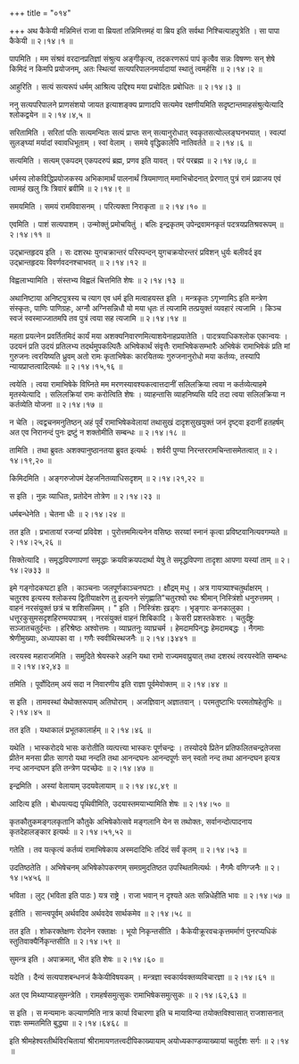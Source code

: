 +++
title = "०१४"

+++
अथ कैकेयी मन्निमित्तं राजा वा म्रियतां तन्निमित्तमहं वा म्रिय इति सर्वथा निश्चित्याहपुत्रेति । सा पापा कैकेयी  ॥  २।१४।१  ॥   

  

पापमिति । मम संश्रवं वरदानप्रतिज्ञां संश्रुत्य अङ्गीकृत्य, तदकरणरूपं पापं कृत्वैव सन्नः विषण्णः सन् शेषे किमिदं न किमपि प्रयोजनम्, अतः स्थित्यां सत्यपरिपालनमर्यादायां स्थातुं त्वमर्हसि  ॥  २।१४।२  ॥   

  

आहुरिति । सत्यं सत्यरूपं धर्मम् आश्रित्य उद्दिश्य मया प्रचोदितः प्रबोधितः  ॥  २।१४।३  ॥   

  

ननु सत्यपरिपालने प्राणसंशयो जायत इत्याशङ्क्य प्राणादपि सत्यमेव रक्षणीयमिति सदृष्टान्तमाहसंश्रुत्येत्यादि श्लोकद्वयेन  ॥  २।१४।४,५  ॥   

  

सरितामिति । सरितां पतिः सत्यमन्वितः सत्यं प्राप्तः सन् सत्यानुरोधात् स्वकृतसत्योल्लङ्घनभयात् । स्वल्पां सुलङ्घ्यां मर्यादां स्वावधिभूताम् । स्वां वेलाम् । समये वृद्धिकालेपि नातिवर्तते  ॥  २।१४।६  ॥   

  

सत्यमिति । सत्यम् एकपदम् एकपदरुपं ब्रह्म, प्रणव इति यावत् । परं परब्रह्म  ॥  २।१४।७,८  ॥   

  

धर्मस्य लोकविद्धिप्रयोजकस्य अभिकामार्थं पालनार्थं त्रियमाणात् ममाभिचोदनात् प्रेरणात् पुत्रं रामं प्रव्राजय एवं त्वामहं खलु त्रिः त्रिवारं ब्रवीमि  ॥  २।१४।९  ॥   

  

समयमिति । समयं रामविवासनम् । परित्यक्ता निराकृता  ॥  २।१४।१०  ॥   

  

एवमिति । पाशं सत्यपाशम् । उन्मोक्तुं प्रमोचयितुं । बलिः इन्द्रकृतम् उपेन्द्रवामनकृतं पदत्रयप्रतिश्रवरूपम्  ॥  २।१४।११  ॥   

  

उद्भ्रान्तहृदय इति । सः दशरथः युगचक्रान्तरं परिस्पन्दन् युगचक्रयोरन्तरं प्रविशन् धुर्यः बलीवर्द इव उद्भ्रान्तहृदयः विवर्णवदनश्चाभवत्  ॥  २।१४।१२  ॥   

  

विह्वलाभ्यामिति । संस्तभ्य विह्वलं चित्तमिति शेषः  ॥  २।१४।१३  ॥   

  

अथानिष्टाया अनिष्टपुत्रस्य च त्याग एव धर्म इति मत्वाहयस्त इति । मन्त्रकृतः ऽगृभ्णामिऽ इति मन्त्रेण संस्कृतः, पाणिः पाणिग्रहः, अग्नौ अग्निसन्निधौ यो मया धृतः तं त्यजामि तत्प्रयुक्तं व्यवहारं त्यजामि । किञ्च स्वजं स्वस्माज्जातमपि तव पुत्रं त्वया सह त्यजामि  ॥  २।१४।१४  ॥   

  

महता प्रयत्नेन प्रवर्तितमिदं कार्यं मया अशक्यनिवारणमित्याशयेनाहप्रयातेति । पादत्रयाधिकश्लोक एकान्वयः । उदयनं प्रति उदयं प्रतिलभ्य तदर्थमुपकल्पितैः अभिषेकार्थं संवृत्तैः रामाभिषेकसम्भारैः अभिषेकं रामाभिषेकं प्रति मां गुरुजनः त्वरयिष्यति ध्रुवम् अतो रामः कृताभिषेकः कारयितव्यः गुरुजनानुरोधो मया कर्तव्यः, तस्यापि न्यायप्राप्तत्वादित्यर्थः  ॥  २।१४।१५,१६  ॥   

  

त्वयेति । त्वया रामाभिषेके विघ्निते मम मरणस्यावश्यकत्वात्तदानीं सलिलक्रिया त्वया न कर्तव्येत्याहमे मृतस्येत्यादि । सलिलक्रियां रामः करोत्विति शेषः । व्याहन्तासि व्याहनिष्यसि यदि तदा त्वया सलिलक्रिया न कर्तव्येति योजना  ॥  २।१४।१७  ॥   

  

न चेति । त्वद्वचनमनुतिष्ठन् अहं पूर्वं रामाभिषेकवेलायां तथासुखं दादृशसुखयुक्तं जनं दृष्ट्वा इदानीं हतहर्षम् अत एव निरानन्दं पुनः द्रष्टुं न शक्तोमीति सम्बन्धः  ॥  २।१४।१८  ॥   

  

तामिति । तथा ब्रुवतः अशक्यानुष्ठानतया ब्रुवत इत्यर्थः । शर्वरी पुण्या निरन्तररामचिन्तासमेतत्वात्  ॥  २।१४।१९,२०  ॥   

  

किमिदमिति । अङ्गरुजोपमं देहजनितव्याधिसदृशम्  ॥  २।१४।२१,२२  ॥   

  

स इति । नुन्नः व्याधितः, प्रतोदेन तोत्रेण  ॥  २।१४।२३  ॥   

  

धर्मबन्धेनेति । चेतना धीः  ॥  २।१४।२४  ॥   

  

तत इति । प्रभातायां रजन्यां प्रविवेश । पुरोत्तममित्यनेन वसिष्ठः सरय्वां स्नानं कृत्वा प्रविष्टवानित्यवगम्यते  ॥  २।१४।२५,२६  ॥   

  

सिक्तेत्यादि । समृद्धविपणापणां समृद्धाः क्रयविक्रयपदार्था येषु ते समृद्धविपणा तादृशा आपणा यस्यां ताम्  ॥  २।१४।२७३३  ॥   

  

इमे गङ्गोदकघटा इति । काञ्चनाः जलपूर्णकाञ्चनघटाः । क्षौद्रम् मधु । अत्र गायत्र्याश्चतुर्थाक्षरम् । चतुरश्व इत्यस्य श्लोकस्य द्वितीयाक्षरेण तु इत्यनने संगृह्णाति"चतुरश्वो रथः श्रीमान् निस्त्रिंशो धनुरुत्तमम् । वाहनं नरसंयुक्तं छत्रं च शशिसन्निमम् । " इति । निस्त्रिंशः ख़ड्गः । भृङ्गारः कनकालुका । धत्तूरकुसुमसदृशहिरण्मयपात्रम् । नरसंयुक्तं वाहनं शिबिकादि । केसरी प्रशस्तकेशरः । चतुर्दंष्ट्रः सञ्जातचतुर्दन्तः । हरिश्रेष्ठः अश्वोत्तमः । व्याघ्रतनुः व्याघ्रचर्म । हेमदामपिनद्धः हेमदामबद्धः । नैगमाः श्रेणीमुख्याः, अध्यापका वा । गणैः स्ववीथिस्थजनैः  ॥  २।१४।३४४१  ॥   

  

त्वरयस्व महाराजमिति । समुदिते श्रेयस्करे अहनि यथा रामो राज्यमवाप्रुयात् तथा दशरथं त्वरयस्वेति सम्बन्धः  ॥  २।१४।४२,४३  ॥   

  

तमिति । पूर्वोदितम् अयं सदा न निवारणीय इति राज्ञा पूर्वमेवोक्तम्  ॥  २।१४।४४  ॥   

  

स इति । तामवस्थां येथोक्तरूपाम् अतिघोराम् । अजज्ञिवान् अज्ञातवान् । परमतुष्टाभिः परमतोषहेतुभिः  ॥  २।१४।४५  ॥   

  

तत इति । यथाकालं प्रभूतकालार्हम्  ॥  २।१४।४६  ॥   

  

यथेति । भास्करोदये भासः करोतीति व्यत्पत्त्या भास्करः पूर्णचन्द्रः । तस्योदये प्रितेन प्रतिफलितचन्द्रतेजसा प्रीतेन मनसा प्रीतः सागरो यथा नन्दति तथा आनन्दघनः आनन्दपूर्णः सन् स्वतो नन्द तथा आनन्दघन इत्यत्र नन्द आनन्दघन इति तन्त्रेण पदच्छेदः  ॥  २।१४।४७  ॥   

  

इन्द्रमिति । अस्यां वेलायाम् उदयवेलायाम्  ॥  २।१४।४८,४९  ॥   

  

आदित्य इति । बोधयत्यद्य पृथिवीमिति, उदयास्तमयाभ्यामिति शेषः  ॥  २।१४।५०  ॥   

  

कृतकौतुकमङ्गलकृतानि कौतुके अभिषेकोत्सवे मङ्गलानि येन स तथोक्तः, सर्वानन्दोत्पादनाय कृतदेहालङ्कार इत्यर्थः  ॥  २।१४।५१,५२  ॥   

  

गतेति । तव यत्कृत्यं कर्तव्यं रामाभिषेकाय अस्मदादिभिः तदिदं सर्वं कृतम्  ॥  २।१४।५३  ॥   

  

उदतिष्ठतेति । अभिषेचनम् अभिषेकोपकरणम् समग्रमुदतिष्ठत उपस्थितमित्यर्थः । नैगमैः वणिग्जनैः  ॥  २।१४।५४५६  ॥   

  

भविता । लुट् (भविता इति पाठः ) यत्र राष्ट्रे । राजा भवान् न दृश्यते अतः सन्निधेहीति भावः  ॥  २।१४।५७  ॥   

  

इतीति । सान्त्वपूर्वम् अर्थवदिव अर्थवदेव सार्थकमेव  ॥  २।१४।५८  ॥   

  

तत इति । शोकरक्तेक्षणः रोदनेन रक्ताक्षः । भूयो निकृन्तसीति । कैकेयीक्रूरवचःकृत्तमर्माणं पुनरप्यधिकं स्तुतिवाक्यैर्निकृन्तसीति  ॥  २।१४।५९  ॥   

  

सुमन्त्र इति । अपाक्रमत्, भीत इति शेषः  ॥  २।१४।६०  ॥   

  

यदेति । दैन्यं सत्यपाशबन्धनजं कैकेयीविषयकम् । मन्त्रज्ञा स्वकार्यवक्तव्यविचारज्ञा  ॥  २।१४।६१  ॥   

  

अत एव मिथ्याप्याहसुमन्त्रेति । रामहर्षसमुत्सुकः रामाभिषेकसमुत्सुकः  ॥  २।१४।६२,६३  ॥   

  

स इति । स मन्यमानः कल्याणमिति नात्र कार्या विचारणा इति च मायाविन्या तयोक्तविश्वासात् राजशासनात् राज्ञः सम्मतमिति बुद्ध्या  ॥  २।१४।६४६८  ॥   

  

इति श्रीमहेश्वरतीर्थविरचितायां श्रीरामायणतत्त्वदीपिकाख्यायाम् अयोध्यकाण्डव्याख्यायां चतुर्दशः सर्गः  ॥  २।१४  ॥   

  

  

